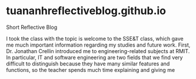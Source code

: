# tuananhreflectiveblog.github.io
Short Reflective Blog

I took the class with the topic is welcome to the SSE&T class, which gave me much important information regarding my studies and future work. First, Dr. Jonathan Crellin introduced me to engineering-related subjects at RMIT. In particular, IT and software engineering are two fields that we find very difficult to distinguish because they have many similar features and functions, so the teacher spends much time explaining and giving me 
